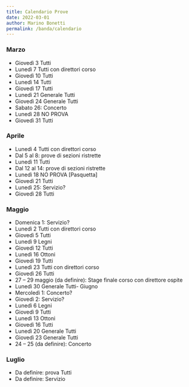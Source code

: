 ```yaml
---
title: Calendario Prove
date: 2022-03-01
author: Marino Bonetti
permalink: /banda/calendario
---
```

### Marzo
  - Giovedì 3 Tutti
  - Lunedì 7 Tutti con direttori corso
  - Giovedì 10 Tutti
  - Lunedì 14 Tutti
  - Giovedì 17 Tutti
  - Lunedì 21 Generale Tutti
  - Giovedì 24 Generale Tutti
  - Sabato 26: Concerto
  - Lunedì 28 NO PROVA
  - Giovedì 31 Tutti

### Aprile
  - Lunedì 4 Tutti con direttori corso
  - Dal 5 al 8: prove di sezioni ristrette
  - Lunedì 11 Tutti
  - Dal 12 al 14: prove di sezioni ristrette
  - Lunedì 18 NO PROVA [Pasquetta]
  - Giovedì 21 Tutti
  - Lunedì 25: Servizio?
  - Giovedì 28 Tutti

### Maggio
  - Domenica 1: Servizio?
  - Lunedì 2 Tutti con direttori corso
  - Giovedì 5 Tutti
  - Lunedì 9 Legni
  - Giovedì 12 Tutti
  - Lunedì 16 Ottoni
  - Giovedì 19 Tutti
  - Lunedì 23 Tutti con direttori corso
  - Giovedì 26 Tutti
  - 27 – 29 maggio (da definire): Stage finale corso con direttore ospite
  - Lunedì 30 Generale Tutti- Giugno
  - Mercoledì 1: Concerto?
  - Giovedì 2: Servizio?
  - Lunedì 6 Legni
  - Giovedì 9 Tutti
  - Lunedì 13 Ottoni
  - Giovedì 16 Tutti
  - Lunedì 20 Generale Tutti
  - Giovedì 23 Generale Tutti
  - 24 – 25 (da definire): Concerto

### Luglio
  - Da definire: prova Tutti
  - Da definire: Servizio


